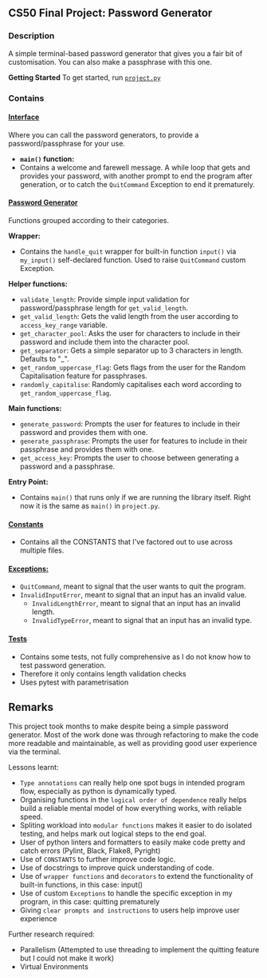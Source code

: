 ## CS50 Final Project: Password Generator

### Description
A simple terminal-based password generator that gives you a fair bit of customisation. You can also make a passphrase with this one.

**Getting Started**
To get started, run [`project.py`](project.py)

### Contains
#### [**Interface**](project.py)
Where you can call the password generators, to provide a password/passphrase for your use.

- **`main()` function:**
- Contains a welcome and farewell message. A while loop that gets and provides your password, with another prompt to end the program after generation, or to catch the `QuitCommand` Exception to end it prematurely.

#### [**Password Generator**](password_generation.py)
Functions grouped according to their categories.

**Wrapper:**
- Contains the `handle_quit` wrapper for built-in function `input()` via `my_input()` self-declared function. Used to raise `QuitCommand` custom Exception.

**Helper functions:**
- `validate_length`: Provide simple input validation for password/passphrase length for `get_valid_length`.
- `get_valid_length`: Gets the valid length from the user according to `access_key_range` variable.
- `get_character_pool`: Asks the user for characters to include in their password and include them into the character pool.
- `get_separator`: Gets a simple separator up to 3 characters in length. Defaults to "_".
- `get_random_uppercase_flag`: Gets flags from the user for the Random Capitalisation feature for passphrases.
- `randomly_capitalise`: Randomly capitalises each word according to `get_random_uppercase_flag`.

**Main functions:**
- `generate_password`: Prompts the user for features to include in their password and provides them with one.
- `generate_passphrase`: Prompts the user for features to include in their passphrase and provides them with one.
- `get_access_key`: Prompts the user to choose between generating a password and a passphrase.

**Entry Point:**
- Contains `main()` that runs only if we are running the library itself. Right now it is the same as `main()` in `project.py`.

#### [**Constants**](constants.py)
- Contains all the CONSTANTS that I've factored out to use across multiple files.

#### [**Exceptions:**](exceptions.py)
- `QuitCommand`, meant to signal that the user wants to quit the program.
- `InvalidInputError`, meant to signal that an input has an invalid value.
    - `InvalidLengthError`, meant to signal that an input has an invalid length.
    - `InvalidTypeError`, meant to signal that an input has an invalid type.

#### [**Tests**](test_password_generation.py)
- Contains some tests, not fully comprehensive as I do not know how to test password generation.
- Therefore it only contains length validation checks
- Uses pytest with parametrisation

## Remarks
This project took months to make despite being a simple password generator. Most of the work done was through refactoring to make the code more readable and maintainable, as well as providing good user experience via the terminal.

Lessons learnt:
- `Type annotations` can really help one spot bugs in intended program flow, especially as python is dynamically typed.
- Organising functions in the `logical order of dependence` really helps build a reliable mental model of how everything works, with reliable speed.
- Spliting workload into `modular functions` makes it easier to do isolated testing, and helps mark out logical steps to the end goal.
- User of python linters and formatters to easily make code pretty and catch errors (Pylint, Black, Flake8, Pyright)
- Use of `CONSTANTS` to further improve code logic.
- Use of docstrings to improve quick understanding of code.
- Use of `wrapper functions` and `decorators` to extend the functionality of built-in functions, in this case: input()
- Use of custom `Exceptions` to handle the specific exception in my program, in this case: quitting prematurely
- Giving `clear prompts and instructions` to users help improve user experience

Further research required:
- Parallelism  (Attempted to use threading to implement the quitting feature but I could not make it work)
- Virtual Environments

